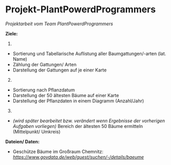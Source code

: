 # Projekt-PlantPowerdProgrammers
_Projektarbeit vom Team PlantPowerdProgrammers_

**Ziele:** 

1)
-   Sortierung und Tabellarische Auflistung aller Baumgattungen/-arten (lat. Name)
-   Zählung der Gattungen/ Arten  
-   Darstellung der Gattungen auf je einer Karte
2)    
-   Sortierung nach Pflanzdatum
-   Darstellung der 50 ältesten Bäume auf einer Karte
-   Darstellung der Pflanzdaten in einem Diagramm (Anzahl/Jahr)

3)
-   _(wird später bearbeitet bzw. verändert wenn Ergebnisse der vorherigen Aufgaben vorliegen)_ 
 Bereich der ältesten 50 Bäume ermitteln (Mittelpunkt/ Umkreis)



**Dateien/ Daten:**
- Geschütze Bäume im Großraum Chemnitz: _https://www.govdata.de/web/guest/suchen/-/details/baeume_
  
